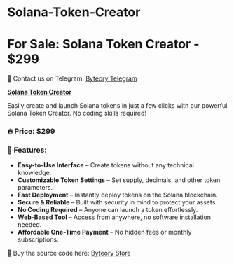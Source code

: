 # Solana-Token-Creator

# For Sale: Solana Token Creator - $299

💬 Contact us on Telegram: [Byteory Telegram](https://t.me/byteory)

**[Solana Token Creator](https://solana-token-creator.byteory.com/)**

Easily create and launch Solana tokens in just a few clicks with our powerful Solana Token Creator. No coding skills required!

### 🔥 Price: **$299**

### 🚀 Features:
- **Easy-to-Use Interface** – Create tokens without any technical knowledge.
- **Customizable Token Settings** – Set supply, decimals, and other token parameters.
- **Fast Deployment** – Instantly deploy tokens on the Solana blockchain.
- **Secure & Reliable** – Built with security in mind to protect your assets.
- **No Coding Required** – Anyone can launch a token effortlessly.
- **Web-Based Tool** – Access from anywhere, no software installation needed.
- **Affordable One-Time Payment** – No hidden fees or monthly subscriptions.

📌 Buy the source code here: [Byteory Store](https://byteory.com/source-code/solana-token-creator/)

